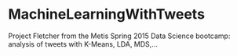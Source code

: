 # MachineLearningWithTweets
Project Fletcher from the Metis Spring 2015 Data Science bootcamp: analysis of tweets with K-Means, LDA, MDS,...

